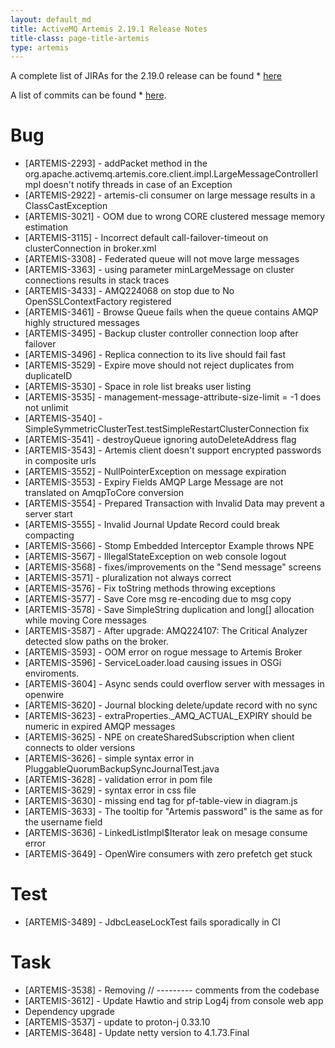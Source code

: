 ```yaml
---
layout: default_md
title: ActiveMQ Artemis 2.19.1 Release Notes
title-class: page-title-artemis
type: artemis
---
```


A complete list of JIRAs for the 2.19.0 release can be found  * [here](https://issues.apache.org/jira/secure/ReleaseNote.jspa?projectId=12315920&version=12351260)

A list of commits can be found  * [here](commit-report-2.19.1).


# Bug
 * [ARTEMIS-2293] - addPacket method in the org.apache.activemq.artemis.core.client.impl.LargeMessageControllerImpl doesn't notify threads in case of an Exception
 * [ARTEMIS-2922] - artemis-cli consumer on large message results in a ClassCastException
 * [ARTEMIS-3021] - OOM due to wrong CORE clustered message memory estimation
 * [ARTEMIS-3115] - Incorrect default call-failover-timeout on clusterConnection in broker.xml
 * [ARTEMIS-3308] - Federated queue will not move large messages
 * [ARTEMIS-3363] - using parameter minLargeMessage on cluster connections results in stack traces
 * [ARTEMIS-3433] - AMQ224068 on stop due to No OpenSSLContextFactory registered
 * [ARTEMIS-3461] - Browse Queue fails when the queue contains AMQP highly structured messages
 * [ARTEMIS-3495] - Backup cluster controller connection loop after failover
 * [ARTEMIS-3496] - Replica connection to its live should fail fast
 * [ARTEMIS-3529] - Expire move should not reject duplicates from duplicateID
 * [ARTEMIS-3530] - Space in role list breaks user listing
 * [ARTEMIS-3535] - management-message-attribute-size-limit = -1 does not unlimit
 * [ARTEMIS-3540] - SimpleSymmetricClusterTest.testSimpleRestartClusterConnection fix
 * [ARTEMIS-3541] - destroyQueue ignoring autoDeleteAddress flag
 * [ARTEMIS-3543] - Artemis client doesn't support encrypted passwords in composite urls
 * [ARTEMIS-3552] - NullPointerException on message expiration
 * [ARTEMIS-3553] - Expiry Fields AMQP Large Message are not translated on AmqpToCore conversion
 * [ARTEMIS-3554] - Prepared Transaction with Invalid Data may prevent a server start
 * [ARTEMIS-3555] - Invalid Journal Update Record could break compacting
 * [ARTEMIS-3566] - Stomp Embedded Interceptor Example throws NPE
 * [ARTEMIS-3567] - IllegalStateException on web console logout
 * [ARTEMIS-3568] - fixes/improvements on the "Send message" screens
 * [ARTEMIS-3571] - pluralization not always correct
 * [ARTEMIS-3576] - Fix toString methods throwing exceptions
 * [ARTEMIS-3577] - Save Core msg re-encoding due to msg copy
 * [ARTEMIS-3578] - Save SimpleString duplication and long[] allocation while moving Core messages
 * [ARTEMIS-3587] - After upgrade: AMQ224107: The Critical Analyzer detected slow paths on the broker.
 * [ARTEMIS-3593] - OOM error on rogue message to Artemis Broker
 * [ARTEMIS-3596] - ServiceLoader.load causing issues in OSGi enviroments.
 * [ARTEMIS-3604] - Async sends could overflow server with messages in openwire
 * [ARTEMIS-3620] - Journal blocking delete/update record with no sync
 * [ARTEMIS-3623] - extraProperties._AMQ_ACTUAL_EXPIRY should be numeric in expired AMQP messages
 * [ARTEMIS-3625] - NPE on createSharedSubscription when client connects to older versions
 * [ARTEMIS-3626] - simple syntax error in PluggableQuorumBackupSyncJournalTest.java
 * [ARTEMIS-3628] - validation error in pom file
 * [ARTEMIS-3629] - syntax error in css file
 * [ARTEMIS-3630] - missing end tag for pf-table-view in diagram.js
 * [ARTEMIS-3633] - The tooltip for "Artemis password" is the same as for the username field
 * [ARTEMIS-3636] - LinkedListImpl$Iterator leak on mesage consume error
 * [ARTEMIS-3649] - OpenWire consumers with zero prefetch get stuck

# Test
 * [ARTEMIS-3489] - JdbcLeaseLockTest fails sporadically in CI

# Task
 * [ARTEMIS-3538] - Removing // --------- comments from the codebase
 * [ARTEMIS-3612] - Update Hawtio and strip Log4j from console web app
 * Dependency upgrade
 * [ARTEMIS-3537] - update to proton-j 0.33.10
 * [ARTEMIS-3648] - Update netty version to 4.1.73.Final
